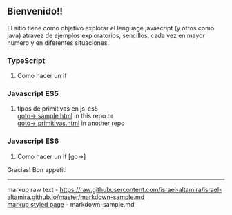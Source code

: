 ## Bienvenido!!

El sitio tiene como objetivo explorar el lenguage javascript (y otros como java) atravez de ejemplos exploratorios, sencillos, cada vez en mayor numero y en diferentes situaciones.


### TypeScript
1. Como hacer un if

### Javascript ES5
1. tipos de primitivas en js-es5 <br>
[goto-> sample.html](http://israel-altamira.github.io/sample.html) in this repo or<br>
[goto-> primitivas.html](https://raw.githubusercontent.com/israel-altamira/5_js/master/1_primitivas.html) in another repo <br>

### Javascript ES6
1. Como hacer un if [go->]


Gracias! Bon appetit!

--------------------------------------------------------------------------------

markup raw text - https://raw.githubusercontent.com/israel-altamira/israel-altamira.github.io/master/markdown-sample.md <br>
[markup styled page](markdown-sample.md) - markdown-sample.md<br>
